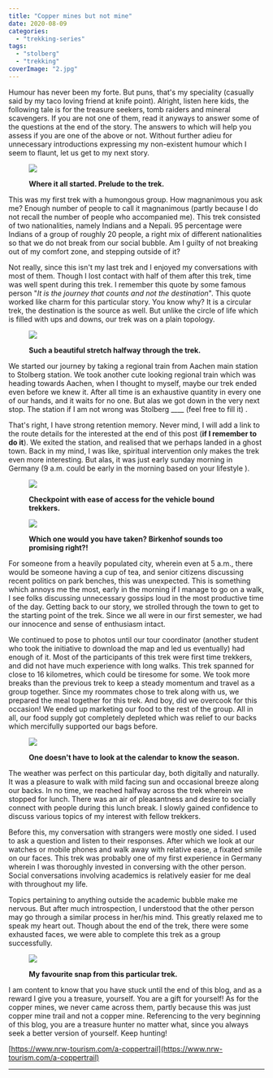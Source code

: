 ```yaml
---
title: "Copper mines but not mine"
date: 2020-08-09
categories: 
  - "trekking-series"
tags: 
  - "stolberg"
  - "trekking"
coverImage: "2.jpg"
---
```


Humour has never been my forte. But puns, that's my speciality (casually said by my taco loving friend at knife point). Alright, listen here kids, the following tale is for the treasure seekers, tomb raiders and mineral scavengers. If you are not one of them, read it anyways to answer some of the questions at the end of the story. The answers to which will help you assess if you are one of the above or not. Without further adieu for unnecessary introductions expressing my non-existent humour which I seem to flaunt, let us get to my next story.

<figure>

![](/assets/img/posts/1.jpg)

<figcaption>

****Where it all started.** Prelude to the trek.**

</figcaption>

</figure>

This was my first trek with a humongous group. How magnanimous you ask me? Enough number of people to call it magnanimous (partly because I do not recall the number of people who accompanied me). This trek consisted of two nationalities, namely Indians and a Nepali. 95 percentage were Indians of a group of roughly 20 people, a right mix of different nationalities so that we do not break from our social bubble. Am I guilty of not breaking out of my comfort zone, and stepping outside of it?

Not really, since this isn't my last trek and I enjoyed my conversations with most of them. Though I lost contact with half of them after this trek, time was well spent during this trek. I remember this quote by some famous person "_It is the journey that counts and not the destination_". This quote worked like charm for this particular story. You know why? It is a circular trek, the destination is the source as well. But unlike the circle of life which is filled with ups and downs, our trek was on a plain topology.

<figure>

![](/assets/img/posts/3.jpg)

<figcaption>

**Such a beautiful stretch halfway through the trek.**

</figcaption>

</figure>

We started our journey by taking a regional train from Aachen main station to Stolberg station. We took another cute looking regional train which was heading towards Aachen, when I thought to myself, maybe our trek ended even before we knew it. After all time is an exhaustive quantity in every one of our hands, and it waits for no one. But alas we got down in the very next stop. The station if I am not wrong was Stolberg \_\_\_\_ (feel free to fill it) .

That's right, I have strong retention memory. Never mind, I will add a link to the route details for the interested at the end of this post (**if I remember to do it**). We exited the station, and realised that we perhaps landed in a ghost town. Back in my mind, I was like, spiritual intervention only makes the trek even more interesting. But alas, it was just early sunday morning in Germany (9 a.m. could be early in the morning based on your lifestyle ).

<figure>

![](/assets/img/posts/5.jpg)

<figcaption>

**Checkpoint with ease of access for the vehicle bound trekkers.**

</figcaption>

</figure>

<figure>

![](/assets/img/posts/4.jpg)

<figcaption>

**Which one would you have taken? Birkenhof sounds too promising right?!**

</figcaption>

</figure>

For someone from a heavily populated city, wherein even at 5 a.m., there would be someone having a cup of tea, and senior citizens discussing recent politics on park benches, this was unexpected. This is something which annoys me the most, early in the morning if I manage to go on a walk, I see folks discussing unnecessary gossips loud in the most productive time of the day. Getting back to our story, we strolled through the town to get to the starting point of the trek. Since we all were in our first semester, we had our innocence and sense of enthusiasm intact.

We continued to pose to photos until our tour coordinator (another student who took the initiative to download the map and led us eventually) had enough of it. Most of the participants of this trek were first time trekkers, and did not have much experience with long walks. This trek spanned for close to 16 kilometres, which could be tiresome for some. We took more breaks than the previous trek to keep a steady momentum and travel as a group together. Since my roommates chose to trek along with us, we prepared the meal together for this trek. And boy, did we overcook for this occasion! We ended up marketing our food to the rest of the group. All in all, our food supply got completely depleted which was relief to our backs which mercifully supported our bags before.

<figure>

![](/assets/img/posts/2.jpg)

<figcaption>

**One doesn't have to look at the calendar to know the season.**

</figcaption>

</figure>

The weather was perfect on this particular day, both digitally and naturally. It was a pleasure to walk with mild facing sun and occasional breeze along our backs. In no time, we reached halfway across the trek wherein we stopped for lunch. There was an air of pleasantness and desire to socially connect with people during this lunch break. I slowly gained confidence to discuss various topics of my interest with fellow trekkers.

Before this, my conversation with strangers were mostly one sided. I used to ask a question and listen to their responses. After which we look at our watches or mobile phones and walk away with relative ease, a fixated smile on our faces. This trek was probably one of my first experience in Germany wherein I was thoroughly invested in conversing with the other person. Social conversations involving academics is relatively easier for me deal with throughout my life.

Topics pertaining to anything outside the academic bubble make me nervous. But after much introspection, I understood that the other person may go through a similar process in her/his mind. This greatly relaxed me to speak my heart out. Though about the end of the trek, there were some exhausted faces, we were able to complete this trek as a group successfully.

<figure>

![](/assets/img/posts/6.jpg)

<figcaption>

**My favourite snap from this particular trek.**

</figcaption>

</figure>

I am content to know that you have stuck until the end of this blog, and as a reward I give you a treasure, yourself. You are a gift for yourself! As for the copper mines, we never came across them, partly because this was just copper mine trail and not a copper mine. Referencing to the very beginning of this blog, you are a treasure hunter no matter what, since you always seek a better version of yourself. Keep hunting!

[https://www.nrw-tourism.com/a-coppertrail](https://www.nrw-tourism.com/a-coppertrail)

* * *
